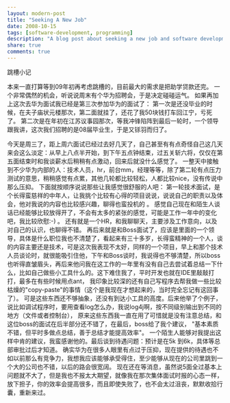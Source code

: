 ```yaml
---
layout: modern-post
title: "Seeking A New Job"
date: 2008-10-15
tags: [software-development, programming]
description: "A blog post about seeking a new job and software development."
share: true
comments: true
---
```


跳槽小记

本来一直打算等到09年初再考虑跳槽的，目前最大的需求是把助学贷款还完。
一个非常偶然的机会，听说说周末有个华为招聘会，于是决定碰碰运气。
如果再加上这次去华为面试我已经是第三次参加华为的面试了：
第一次是还没毕业的时候，在夫子庙状元楼那次，第二面就挂了，还花了我50块钱打车回江宁，亏死了。
第二次是在年初在江苏议事园那次，等我冲锋陷阵到最后一轮时，一个领导跟我讲，这次我们招聘的是08届毕业生，于是又铩羽而归了。

今天是周三了，距上周六面试已经过去好几天了，自己甚至有有点奇怪自己这几天来会这么淡定：从早上八点半开始，到下午五点钟结束，过五关斩六将，仅仅在第五面结束时和我谈薪水后稍稍有点激动，回来后就没什么感觉了。
一整天中接触到不少华为内部的人：技术人员，hr，前台mm，经理等等，除了第二轮有点压力测试的意思，稍稍感觉有点累，其他几轮都比较轻松，人都比较nice，没有传说中那么压抑。
下面就按顺序说说那些让我感觉很舒服的人吧：
第一轮技术面试，是个长得蛮慈祥的中年人，让我挑个比较有心得的项目说说，说说自己的职责以及体会，他对我说的内容也比较感兴趣，聊得也蛮投机的 。
感觉自己现在和陌生人谈话已经能够比较放得开了，不会有太多的紧张的感觉，可能是工作一年中的变化吧，我比较欣慰:-) 。
还有就是一个HR，和我聊聊天，主要涉及工作意向，以及对自己的认识，也聊得不错。
再后来就是和Boss面试了，应该是里面的一个领导，具体是什么职位我也不清楚了，看起来有三十多岁，长得蛮精神的一个人，谈的内容主要还是技术，可是这次我表现不太好，同样的一个项目，早上和那个技术人员谈论时，就很能吸引住他，下午和Boss谈时，我说得也不够清楚，所以boss也听得直皱眉头，再后来他问我在这工作的一年里有没有自己去尝试着总结一下什么，比如自己做些小工具什么的。这下难住我了，平时开发也就在IDE里敲敲打打，最多在有些时候用点ant，
我印象比较深的还有自己写程序去帮我做一些比较枯燥的"copy-paste"的事情（这个是我现在才想起来的，当时完全忘记有这回事了）。
可是这些东西还不够抽象，还没有到达小工具的高度。后来他举了个例子，说比如调试程序时，要用查看log怎么办，我说log4j啊，按不同级别输出到不同的地方（文件或者控制台），
原来这些东西我一直在用了可惜就是没有注意总结，和这位boss的面试在后半部分还不错了，在最后，boss给了我个建议，
"基本素质不错，但平时多做点总结，善于总结才能提高效率"。 
一个陌生人能够对我提出这样中肯的建议，我蛮感谢他的。最后谈到待遇问题：预计是在5k 到6k，具体等总部审批过后才知道。 
确实华为在很多人眼里有点过于压抑，现在提供的待遇也不如以前那么有竞争力，我想我应该能够承受得住，至少能够从现在的公司里跳到一个大的公司也不错，以后的路会很宽阔。
现在还在等消息，虽然说5面全过基本上问题就不大了，但是我也不报太大期望，就像我在那次集体面试时报的心态一样，放下担子，你的效率会提高很多，而且即使失败了，也不会太过沮丧，默默收拾行囊，重新来过。
